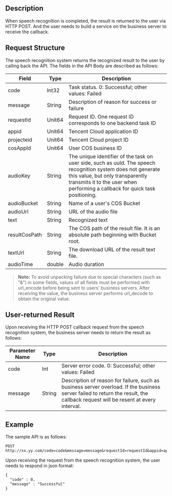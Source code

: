 ## Description
When speech recognition is completed, the result is returned to the user via HTTP POST. And the user needs to build a service on the business server to receive the callback.

## Request Structure
The speech recognition system returns the recognized result to the user by calling back the API. The fields in the API Body are described as follows:

| Field | Type | Description | 
| ------------- | ------------- | ---------- |
| code | Int32 | Task status. 0: Successful; other values: Failed | 
| message |String |  Description of reason for success or failure | 
| requestId | Unit64 | Request ID. One request ID corresponds to one backend task ID | 
| appid | Unit64 | Tencent Cloud application ID |
| projecteid | Unit64 | Tencent Cloud project ID |
| cosAppId | Unit64 | User COS business ID |
| audioKey | String | The unique identifier of the task on user side, such as uuId. The speech recognition system does not generate this value, but only transparently transmits it to the user when performing a callback for quick task positioning. | 
| audioBucket | String | Name of a user's COS Bucket |
| audioUrl | String | URL of the audio file |
| text | String | Recognized text |
| resultCosPath | String | The COS path of the result file. It is an absolute path beginning with Bucket root. |
| textUrl | String | The download URL of the result text file. |
| audioTime | double | Audio duration |

>**Note:**
> To avoid unpacking failure due to special characters (such as "&") in some fields, values of all fields must be performed with url_encode before being sent to users' business servers. After receiving the value, the business server performs url_decode to obtain the original value.

## User-returned Result

Upon receiving the HTTP POST callback request from the speech recognition system, the business server needs to return the result as follows:

| Parameter Name | Type | Description |
| --- | --- | --- |
| code | Int | Server error code. 0: Successful; other values: Failed |
| message | String | Description of reason for failure, such as business server overload. If the business server failed to return the result, the callback request will be resent at every interval. |

## Example
The sample API is as follows:
```
POST http://xx.yy.com/code=code&message=message&requestId=requestId&appid=appid&projectid=projectid&cosAppid=cosAppid&audioKey=audioKey&audioBucket=audioBucket&audioUrl=audioUrl&text=text&resultCosPath=resultCosPath&textUrl=textUrl&audioTime=audioTime
```
Upon receiving the request from the speech recognition system, the user needs to respond in json format:
```
{
  "code" : 0, 
  "message" : "Successful"
}
```







